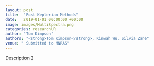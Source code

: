 ```yaml
---
layout: post
title:  "Post Keplerian Methods"
date:   2019-01-01 00:00:00 +00:00
image: images/MultiSpectra.png
categories: researchUR
author: "Tom Kimpson"
authors: "<strong>Tom Kimpson</strong>, Kinwah Wu, Silvia Zane"
venue: " Submitted to MNRAS"
---
```

Description 2
